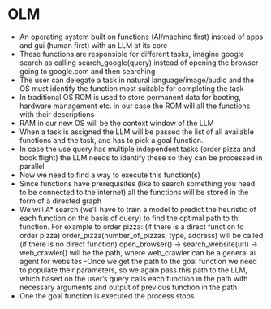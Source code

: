 # OLM
- An operating system built on functions (AI/machine first) instead of apps and gui (human first) with an LLM at its core
- These functions are responsible for different tasks, imagine google search as calling search_google(query) instead of opening the browser going to google.com and then searching
- The user can delegate a task in natural language/image/audio and the OS must identify the function most suitable for completing the task
- In traditional OS ROM is used to store permanent data for booting, hardware management etc. in our case the ROM will all the functions with their descriptions
- RAM in our new OS will be the context window of the LLM
- When a task is assigned the LLM will be passed the list of all available functions and the task, and has to pick a goal function.
- In case the use query has multiple independent tasks (order pizza and book flight) the LLM needs to identify these so they can be processed in parallel
- Now we need to find a way to execute this function(s)
- Since functions have prerequisites (like to search something you need to be connected to the internet) all the functions will be stored in the form of a directed graph
- We will A* search (we’ll have to train a model to predict the heuristic of each function on the basis of query) to find the optimal path to thi function. For example to order pizza:
(if there is a direct function to order pizza) order_pizza(number_of_pizzas, type, address) will be called
(if there is no direct function) open_browser() → search_website(url) → web_crawler() will be the path, where web_crawler can be a general ai agent for websites
-Once we get the path to the goal function we need to populate their parameters, so we again pass this path to the LLM, which based on the user’s query calls each function in the path with necessary arguments and output of previous function in the path
- One the goal function is executed the process stops
